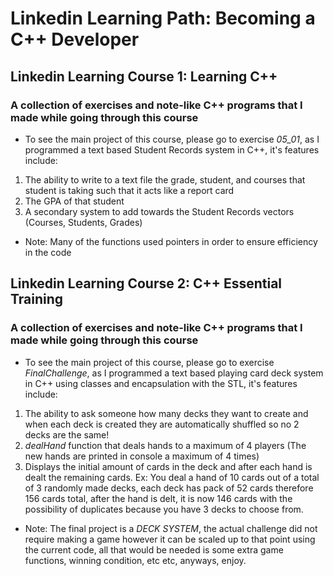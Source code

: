 # Linkedin Learning Path: Becoming a C++ Developer 
## Linkedin Learning Course 1: Learning C++
### A collection of exercises and note-like C++ programs that I made while going through this course
- To see the main project of this course, please go to exercise *05_01*, as I programmed a text based Student Records system in C++, it's features include:
1. The ability to write to a text file the grade, student, and courses that student is taking such that it acts like a report card
2. The GPA of that student
3. A secondary system to add towards the Student Records vectors (Courses, Students, Grades)
- Note: Many of the functions used pointers in order to ensure efficiency in the code
## Linkedin Learning Course 2: C++ Essential Training
### A collection of exercises and note-like C++ programs that I made while going through this course
- To see the main project of this course, please go to exercise *FinalChallenge*, as I programmed a text based playing card deck system in C++ using classes and encapsulation with the STL, it's features include:
1. The ability to ask someone how many decks they want to create and when each deck is created they are automatically shuffled so no 2 decks are the same!
2. *dealHand* function that deals hands to a maximum of 4 players (The new hands are printed in console a maximum of 4 times)
3. Displays the initial amount of cards in the deck and after each hand is dealt the remaining cards. Ex: You deal a hand of 10 cards out of a total of 3 randomly made decks, each deck has pack of 52 cards therefore 156 cards total, after the hand is delt, it is now 146 cards with the possibility of duplicates because you have 3 decks to choose from.
- Note: The final project is a *DECK SYSTEM*, the actual challenge did not require making a game however it can be scaled up to that point using the current code, all that would be needed is some extra game functions, winning condition, etc etc, anyways, enjoy.